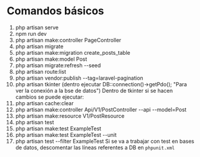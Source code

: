 # Comandos básicos

1. php artisan serve
2. npm run dev
3. php artisan make:controller PageController
4. php artisan migrate
5. php artisan make:migration create_posts_table
6. php artisan make:model Post
7. php artisan migrate:refresh --seed
8. php artisan route:list
9. php artisan vendor:publish --tag=laravel-pagination
10. php artisan tkinter (dentro ejecutar DB::connection()->getPdo(); "Para ver la conexión a la bse de datos")
    Dentro de tkinter si se hacen cambios se puede ejecutar:
11. php artisan cache:clear
12. php artisan make:controller Api/V1/PostController --api --model=Post
13. php artisan make:resource V1/PostResource
14. php artisan test
15. php artisan make:test ExampleTest
16. php artisan make:test ExampleTest --unit
17. php artisan test --filter ExampleTest
    Si se va a trabajar con test en bases de datos, descomentar las líneas referentes a DB en `phpunit.xml`
